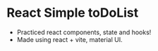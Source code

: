 # React Simple toDoList
- Practiced react components, state and hooks!
- Made using react + vite, material UI.
